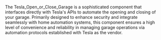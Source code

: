 The Tesla_Open_or_Close_Garage is a sophisticated component that interfaces directly with Tesla's APIs to automate the opening and closing of your garage. Primarily designed to enhance security and integrate seamlessly with home automation systems, this component ensures a high level of convenience and reliability in managing garage operations via automation protocols established with Tesla as the vendor. 

